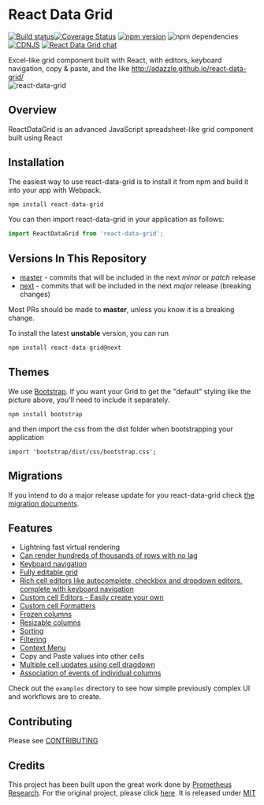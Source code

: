 # React Data Grid
[![Build status](https://ci.appveyor.com/api/projects/status/smciktvlkvp6r8w7/branch/master?svg=true)](https://ci.appveyor.com/project/adazzle/react-data-grid/branch/master)[![Coverage Status](https://coveralls.io/repos/adazzle/react-data-grid/badge.svg?branch=master)](https://coveralls.io/r/adazzle/react-data-grid?branch=master) [![npm version](https://badge.fury.io/js/react-data-grid.svg)](http://badge.fury.io/js/react-data-grid) 
![npm dependencies](https://david-dm.org/adazzle/react-data-grid.svg)
[![CDNJS](https://img.shields.io/cdnjs/v/react-data-grid.svg)](https://cdnjs.com/libraries/react-data-grid)
[![React Data Grid chat](https://react-data-grid.herokuapp.com/badge.svg)](https://react-data-grid.herokuapp.com/)

Excel-like grid component built with React, with editors, keyboard navigation, copy &amp; paste, and the like http://adazzle.github.io/react-data-grid/  
![react-data-grid](https://cloud.githubusercontent.com/assets/1432798/7348812/78063bd6-ecec-11e4-89d5-ffd327721cd7.PNG)

Overview 
--------
ReactDataGrid is an advanced JavaScript spreadsheet-like grid component built using React

Installation
------------
The easiest way to use react-data-grid is to install it from npm and build it into your app with Webpack.
```sh
npm install react-data-grid
```

You can then import react-data-grid in your application as follows:
```typescript
import ReactDataGrid from 'react-data-grid';
```

Versions In This Repository
--------

- [master](https://github.com/adazzle/react-data-grid/commits/master) - commits that will be included in the next _minor_ or _patch_ release
- [next](https://github.com/adazzle/react-data-grid/commits/next) - commits that will be included in the next _major_ release (breaking changes)

Most PRs should be made to **master**, unless you know it is a breaking change.

To install the latest **unstable** version, you can run 
```sh
npm install react-data-grid@next
```

Themes
------
We use [Bootstrap](https://github.com/twbs/bootstrap). If you want your Grid to get the "default" styling like the picture above, you'll need to include it separately.

```
npm install bootstrap
```
and then import the css from the dist folder when bootstrapping your application
```
import 'bootstrap/dist/css/bootstrap.css';
```

Migrations
--------
If you intend to do a major release update for you react-data-grid check [the migration documents](migrations).
  
Features
--------

- Lightning fast virtual rendering
- [Can render hundreds of thousands of rows with no lag](https://adazzle.github.io/react-data-grid/#/examples/one-million-rows)
- [Keyboard navigation](https://adazzle.github.io/react-data-grid/#/examples/cell-navigation)
- [Fully editable grid](https://adazzle.github.io/react-data-grid/#/examples/editable)
- [Rich cell editors like autocomplete, checkbox and dropdown editors, complete with keyboard navigation](https://adazzle.github.io/react-data-grid/#/examples/built-in-editors)
- [Custom cell Editors - Easily create your own](https://adazzle.github.io/react-data-grid/#/examples/editable)
- [Custom cell Formatters](https://adazzle.github.io/react-data-grid/#/examples/custom-formatters)
- [Frozen columns](https://adazzle.github.io/react-data-grid/#/examples/fixed-cols)
- [Resizable columns](https://adazzle.github.io/react-data-grid/#/examples/resizable-cols)
- [Sorting](https://adazzle.github.io/react-data-grid/#/examples/sortable-cols)
- [Filtering](https://adazzle.github.io/react-data-grid/#/examples/filterable-sortable-grid)
- [Context Menu](https://adazzle.github.io/react-data-grid/#/examples/context-menu)
- Copy and Paste values into other cells
- [Multiple cell updates using cell dragdown](https://adazzle.github.io/react-data-grid/#/examples/cell-drag-down)
- [Association of events of individual columns](https://adazzle.github.io/react-data-grid/#/examples/column-events)


Check out the `examples` directory to see how simple previously complex UI
and workflows are to create.


Contributing
------------

Please see [CONTRIBUTING](CONTRIBUTING.md)

Credits 
------------
This project has been built upon the great work done by [Prometheus Research](https://github.com/prometheusresearch). For the original project, please click [here]( https://github.com/prometheusresearch/react-grid). It is released under [MIT](https://github.com/adazzle/react-data-grid/blob/master/LICENSE)
